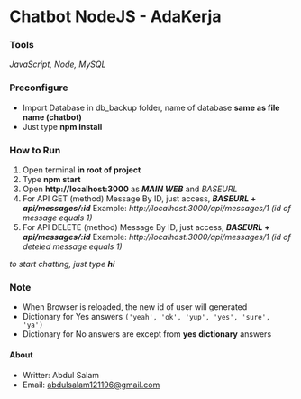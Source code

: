 # Chatbot NodeJS - AdaKerja

### Tools
_JavaScript, Node, MySQL_

### Preconfigure
- Import Database in db_backup folder, name of database **same as file name (chatbot)**
- Just type **npm install**

### How to Run
1) Open terminal **in root of project**
2) Type **npm start**
3) Open **http://localhost:3000** as **_MAIN WEB_** and _BASEURL_
4) For API GET (method) Message By ID, just access, **_BASEURL_ + _api/messages/:id_**
Example: _http://localhost:3000/api/messages/1 (id of message equals 1)_
5) For API DELETE (method) Message By ID, just access, **_BASEURL_ + _api/messages/:id_**
Example: _http://localhost:3000/api/messages/1 (id of deteled message equals 1)_

_to start chatting, just type **hi**_

### Note
- When Browser is reloaded, the new id of user will generated
- Dictionary for Yes answers ``('yeah', 'ok', 'yup', 'yes', 'sure', 'ya')``
- Dictionary for No answers are except from **yes dictionary** answers 

#### About
- Writter: Abdul Salam
- Email: abdulsalam121196@gmail.com
